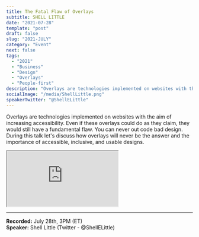 ```yaml
---
title: The Fatal Flaw of Overlays
subtitle: SHELL LITTLE
date: "2021-07-28"
template: "post"
draft: false
slug: "2021-JULY"
category: "Event"
next: false
tags:
  - "2021"
  - "Business"
  - "Design"
  - "Overlays"
  - "People-first"
description: "Overlays are technologies implemented on websites with the aim of increasing accessibility. Even if these overlays could do as they claim, they would still have a fundamental flaw. You can never out code bad design. During this talk let's discuss how overlays will never be the answer and the importance of accessible, inclusive, and usable designs."
socialImage: "/media/ShellLittle.png"
speakerTwitter: "@ShellELittle"
---
```

Overlays are technologies implemented on websites with the aim of increasing accessibility. Even if these overlays could do as they claim, they would still have a fundamental flaw. You can never out code bad design. During this talk let's discuss how overlays will never be the answer and the importance of accessible, inclusive, and usable designs.

<iframe title="The Fatal Flaw of Overlays by Shell Little" src="https://www.youtube.com/embed/k6VmSjEIiks" allow="accelerometer; autoplay; encrypted-media; gyroscope; picture-in-picture" allowfullscreen></iframe>

-----
<b>Recorded:</b> July 28th, 3PM (ET)<br/>
<b>Speaker:</b> Shell Little (Twitter - @ShellELittle)
